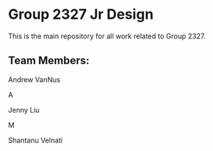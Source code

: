 # Group 2327 Jr Design

This is the main repository for all work related to Group 2327.

## Team Members:

Andrew VanNus

A

Jenny Liu 

M

Shantanu Velnati
